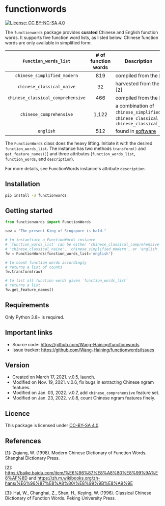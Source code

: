 # functionwords
[![License: CC BY-NC-SA 4.0](https://img.shields.io/badge/License-CC%20BY--NC--SA%204.0-lightgrey.svg)](
https://creativecommons.org/licenses/by-nc-sa/4.0/)

The `functionwords` package provides **curated** Chinese and English function words.
It supports five function word lists, as listed below.
Chinese function words are only available in simplified form.


|`Function_words_list`      |# of function words| &nbsp; &nbsp; &nbsp; &nbsp;Description &nbsp; &nbsp; &nbsp; &nbsp;|
|:----:|:----:|:----|
| `chinese_simplified_modern`      |  819   |compiled from the [dictionary][1]     |
| `chinese_classical_naive`        |  32    |harvested from the [platforms][2]     |
| `chinese_classical_comprehensive`|  466   |compiled from the [dictionary][3]     |
| `chinese_comprehensive`          |  1,122 | a combination of `chinese_simplified_modern`, `chinese_classical_naive`, and `chinese_classical_comprehensive`|
| `english`                        |  512   |found in  [software][4]               |

The `FunctionWords` class does the heavy lifting.
Initiate it with the desired `function_words_list`.
The instance has two methods `transform()` and `get_feature_names()`) and
three attributes (`function_words_list`, `function_words`, and `description`).

For more details, see FunctionWords instance's attribute `description`.

## Installation

```bash
pip install -U functionwords
```

## Getting started


```python
from functionwords import FunctionWords

raw = "The present King of Singapore is bald."

# to instantiate a FunctionWords instance
# `function_words_list` can be either 'chinese_classical_comprehensive', 
# 'chinese_classical_naive', 'chinese_simplified_modern', or 'english'
fw = FunctionWords(function_words_list='english')

# to count function words accordingly
# returns a list of counts
fw.transform(raw)

# to list all function words given `function_words_list`
# returns a list
fw.get_feature_names()

```

## Requirements

Only Python 3.8+ is required.

## Important links

- Source code: https://github.com/Wang-Haining/functionwords
- Issue tracker: https://github.com/Wang-Haining/functionwords/issues

## Version

- Created on March 17, 2021. v.0.5, launch.
- Modified on Nov. 19, 2021. v.0.6, fix bugs in extracting Chinese ngram features.
- Modified on Jan. 03, 2022. v.0.7, add `chinese_comprehensive` feature set.
- Modified on Jan. 23, 2022. v.0.8, count Chinese ngram features finely.

## Licence

This package is licensed under [CC-BY-SA 4.0](https://creativecommons.org/licenses/by-nc-sa/4.0/legalcode).

## References
[1]: Ziqiang, W. (1998). Modern Chinese Dictionary of Function Words. Shanghai Dictionary Press.

[2]: https://baike.baidu.com/item/%E6%96%87%E8%A8%80%E8%99%9A%E8%AF%8D and 
https://zh.m.wikibooks.org/zh-hans/%E6%96%87%E8%A8%80/%E8%99%9B%E8%A9%9E

[3]: Hai, W., Changhai, Z., Shan, H., Keying, W. (1996). Classical Chinese Dictionary of Function Words. Peking University Press.

[4]: [Jstylo](https://github.com/psal/jstylo/blob/master/src/main/resources/edu/drexel/psal/resources/koppel_function_words.txt).


